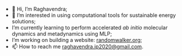 - 👋 Hi, I’m Raghavendra;
- 👀 I’m interested in using computational tools for sustainable energy solutions;
- I’m currently learning to perform accelerated <em>ab initio</em> molecular dynamics and metadynamics using MLP;
- I’m working on building a website: <a href="https://randomwalker.org">randomwalker.org</a>;
- 📫 How to reach me raghavendra.ip2020@gmail.com.

<!---
raghavendram3/raghavendram3 is a ✨ special ✨ repository because its `README.md` (this file) appears on your GitHub profile.
You can click the Preview link to take a look at your changes.
--->

